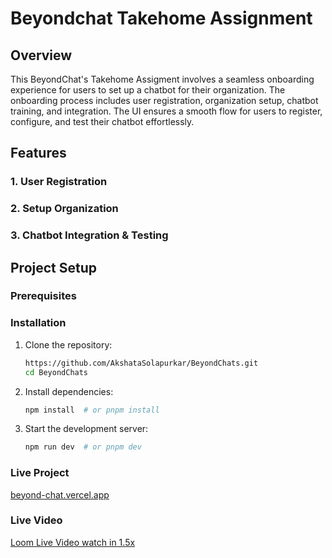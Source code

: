 # Beyondchat Takehome Assignment

## Overview
This BeyondChat's Takehome Assigment involves a seamless onboarding experience for users to set up a chatbot for their organization. The onboarding process includes user registration, organization setup, chatbot training, and integration. The UI ensures a smooth flow for users to register, configure, and test their chatbot effortlessly.

## Features
### 1. **User Registration**
### 2. **Setup Organization**
### 3. **Chatbot Integration & Testing**

## Project Setup
### Prerequisites

### Installation
1. Clone the repository:
   ```sh
   https://github.com/AkshataSolapurkar/BeyondChats.git
   cd BeyondChats
   ```
2. Install dependencies:
   ```sh
   npm install  # or pnpm install
   ```
3. Start the development server:
   ```sh
   npm run dev  # or pnpm dev
   ```
 ### Live Project
 [beyond-chat.vercel.app](https://beyond-chats-chi.vercel.app) 

### Live Video
[Loom Live Video watch in 1.5x](https://www.loom.com/share/a25f0fcf1ca246a9a0fd6900024baf7e?sid=bcb9d000-bd2b-446e-81a8-13b7b68d5fc2)
